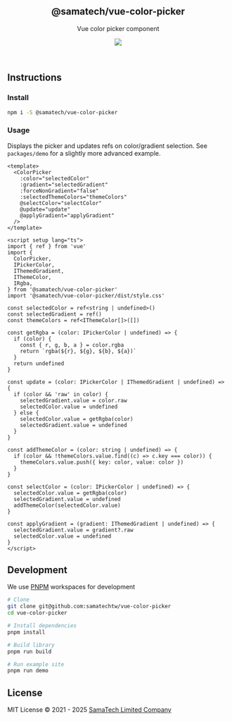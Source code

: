 <h2 align='center'>@samatech/vue-color-picker</h2>

<p align='center'>Vue color picker component</p>

<p align='center'>
<a href='https://www.npmjs.com/package/@samatech/vue-color-picker'>
  <img src='https://img.shields.io/npm/v/@samatech/vue-color-picker?color=222&style=flat-square'>
</a>
</p>

<br>

## Instructions

### Install

```bash
npm i -S @samatech/vue-color-picker
```

### Usage

Displays the picker and updates refs on color/gradient selection. See `packages/demo` for a slightly more advanced example.

```Vue
<template>
  <ColorPicker
    :color="selectedColor"
    :gradient="selectedGradient"
    :forceNonGradient="false"
    :selectedThemeColors="themeColors"
    @selectColor="selectColor"
    @update="update"
    @applyGradient="applyGradient"
  />
</template>

<script setup lang="ts">
import { ref } from 'vue'
import {
  ColorPicker,
  IPickerColor,
  IThemedGradient,
  IThemeColor,
  IRgba,
} from '@samatech/vue-color-picker'
import '@samatech/vue-color-picker/dist/style.css'

const selectedColor = ref<string | undefined>()
const selectedGradient = ref()
const themeColors = ref<IThemeColor[]>([])

const getRgba = (color: IPickerColor | undefined) => {
  if (color) {
    const { r, g, b, a } = color.rgba
    return `rgba(${r}, ${g}, ${b}, ${a})`
  }
  return undefined
}

const update = (color: IPickerColor | IThemedGradient | undefined) => {
  if (color && 'raw' in color) {
    selectedGradient.value = color.raw
    selectedColor.value = undefined
  } else {
    selectedColor.value = getRgba(color)
    selectedGradient.value = undefined
  }
}

const addThemeColor = (color: string | undefined) => {
  if (color && !themeColors.value.find((c) => c.key === color)) {
    themeColors.value.push({ key: color, value: color })
  }
}

const selectColor = (color: IPickerColor | undefined) => {
  selectedColor.value = getRgba(color)
  selectedGradient.value = undefined
  addThemeColor(selectedColor.value)
}

const applyGradient = (gradient: IThemedGradient | undefined) => {
  selectedGradient.value = gradient?.raw
  selectedColor.value = undefined
}
</script>
```

## Development

We use [PNPM](https://pnpm.io/) workspaces for development

```bash
# Clone
git clone git@github.com:samatechtw/vue-color-picker
cd vue-color-picker

# Install dependencies
pnpm install

# Build library
pnpm run build

# Run example site
pnpm run demo
```

## License

MIT License © 2021 - 2025 [SamaTech Limited Company](https://github.com/samatechtw)
